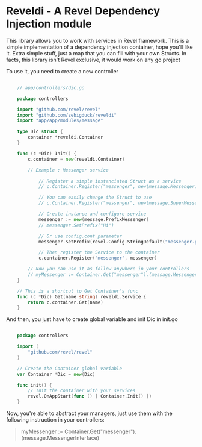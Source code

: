 # Reveldi - A Revel Dependency Injection module

This library allows you to work with services in Revel framework. This is a simple implementation of a dependency injection container, hope you'll like it.
Extra simple stuff, just a map that you can fill with your own Structs.
In facts, this library isn't Revel exclusive, it would work on any go project

To use it, you need to create a new controller

```go

    // app/controllers/dic.go

    package controllers

    import "github.com/revel/revel"
    import "github.com/zebigduck/reveldi"
    import "app/app/modules/message"

    type Dic struct {
        container *reveldi.Container
    }

    func (c *Dic) Init() {
        c.container = new(reveldi.Container)

        // Example : Messenger service

            // Register a simple instanciated Struct as a service
            // c.Container.Register("messenger", new(message.Messenger)) // Hi Jérémy!

            // You can easily change the Struct to use
            // c.Container.Register("messenger", new(message.SuperMessenger)) // super Hi Jérémy!

            // Create instance and configure service
            messenger := new(message.PrefixMessenger)
            // messenger.SetPrefix("Hi")

            // Or use config.conf parameter
            messenger.SetPrefix(revel.Config.StringDefault("messenger.prefix", "Hey"))

            // Then register the Service to the container
            c.container.Register("messenger", messenger)

        // Now you can use it as follow anywhere in your controllers
        // myMessenger := Container.Get("messenger").(message.MessengerInterface)
    }

    // This is a shortcut to Get Container's func
    func (c *Dic) Get(name string) reveldi.Service {
        return c.container.Get(name)
    }

```

And then, you just have to create global variable and init Dic in init.go

```go

    package controllers

    import (
        "github.com/revel/revel"
    )

    // Create the Container global variable
    var Container *Dic = new(Dic)

    func init() {
        // Init the container with your services
        revel.OnAppStart(func () { Container.Init() })
    }

```

Now, you're able to abstract your managers, just use them with the following instruction in your controllers:

> myMessenger := Container.Get("messenger").(message.MessengerInterface)